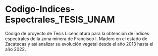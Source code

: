# Codigo-Indices-Espectrales_TESIS_UNAM
Código de proyecto de Tesis Licenciatura para la obtención de índices espectrales de la zona minera de Francisco I. Madero en el estado de Zacatecas y así analizar su evolución vegetal desde el año 2013 hasta el año 2022.
